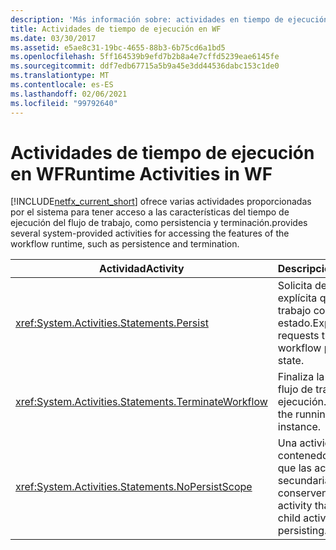 ```yaml
---
description: 'Más información sobre: actividades en tiempo de ejecución en WF'
title: Actividades de tiempo de ejecución en WF
ms.date: 03/30/2017
ms.assetid: e5ae8c31-19bc-4655-88b3-6b75cd6a1bd5
ms.openlocfilehash: 5ff164539b9efd7b2b8a4e7cffd5239eae6145fe
ms.sourcegitcommit: ddf7edb67715a5b9a45e3dd44536dabc153c1de0
ms.translationtype: MT
ms.contentlocale: es-ES
ms.lasthandoff: 02/06/2021
ms.locfileid: "99792640"
---
```

# <a name="runtime-activities-in-wf"></a><span data-ttu-id="dd00e-103">Actividades de tiempo de ejecución en WF</span><span class="sxs-lookup"><span data-stu-id="dd00e-103">Runtime Activities in WF</span></span>

[!INCLUDE[netfx_current_short](../../../includes/netfx-current-short-md.md)] <span data-ttu-id="dd00e-104">ofrece varias actividades proporcionadas por el sistema para tener acceso a las características del tiempo de ejecución del flujo de trabajo, como persistencia y terminación.</span><span class="sxs-lookup"><span data-stu-id="dd00e-104">provides several system-provided activities for accessing the features of the workflow runtime, such as persistence and termination.</span></span>  
  
|<span data-ttu-id="dd00e-105">Actividad</span><span class="sxs-lookup"><span data-stu-id="dd00e-105">Activity</span></span>|<span data-ttu-id="dd00e-106">Descripción</span><span class="sxs-lookup"><span data-stu-id="dd00e-106">Description</span></span>|  
|--------------|-----------------|  
|<xref:System.Activities.Statements.Persist>|<span data-ttu-id="dd00e-107">Solicita de manera explícita que el flujo de trabajo conserve su estado.</span><span class="sxs-lookup"><span data-stu-id="dd00e-107">Explicitly requests that the workflow persist its state.</span></span>|  
|<xref:System.Activities.Statements.TerminateWorkflow>|<span data-ttu-id="dd00e-108">Finaliza la instancia de flujo de trabajo en ejecución.</span><span class="sxs-lookup"><span data-stu-id="dd00e-108">Terminates the running workflow instance.</span></span>|  
|<xref:System.Activities.Statements.NoPersistScope>|<span data-ttu-id="dd00e-109">Una actividad de contenedor que evita que las actividades secundarias se conserven.</span><span class="sxs-lookup"><span data-stu-id="dd00e-109">A container activity that prevents child activities from persisting.</span></span>|
